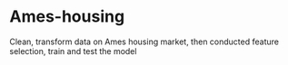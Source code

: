 # Ames-housing
Clean, transform data on Ames housing market, then conducted feature selection, train and test the model
